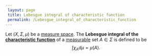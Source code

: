 ```yaml
---
 layout: page
 title: Lebesgue integral of characteristic function
 permalink: /Lebesgue_integral_of_characteristic_function
---
```

Let $(X, \Sigma, \mu)$ be a [measure space](https://defsmath.github.io/DefsMath/measure_space). The **Lebesgue integral of the [characteristic function](https://defsmath.github.io/DefsMath/characteristic_function)** of a [measurable](https://defsmath.github.io/DefsMath/measurable) set $A \in \Sigma$ is defined to be $$\int \chi_Ad\mu = \mu(A).$$